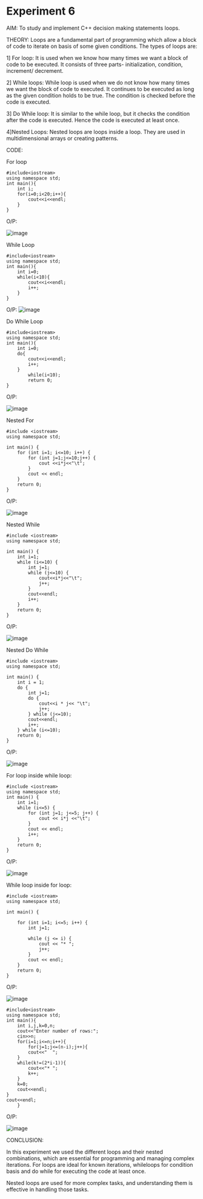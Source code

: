 # Experiment 6

AIM: To study and implement C++ decision making statements loops.

THEORY: 
Loops are a fundamental part of programming which allow a block of code to iterate on basis of some given conditions. The types of loops are:

1] For loop: 
It is used when we know how many times we want a block of code to be executed. It consists of three parts- initialization, condition, increment/ decrement.

2] While loops:
While loop is used when we do not know how many times we want the block of code to executed. It continues to be executed as long as the given condition holds to be true. The condition is checked before the code is executed.

3] Do While loop:
It is similar to the while loop, but it checks the condition after the code is executed. Hence the code is executed at least once.

4]Nested Loops:
Nested loops are loops inside a loop. They are used in multidimensional arrays or creating patterns.

CODE:

For loop

```
#include<iostream>
using namespace std;
int main(){
    int i;
    for(i=0;i<20;i++){
        cout<<i<<endl;
    }
}
```
O/P:

![image](https://github.com/user-attachments/assets/2fea0145-0284-4deb-b107-7e258bfc630a)

While Loop

```
#include<iostream>
using namespace std;
int main(){
    int i=0;
    while(i<10){
        cout<<i<<endl;
        i++;
    }
}
```
O/P:
![image](https://github.com/user-attachments/assets/8890522f-8fac-4fb3-b7df-4c91c3cdad41)

Do While Loop
```
#include<iostream>
using namespace std;
int main(){
    int i=0;
    do{
        cout<<i<<endl;
        i++;
    }
        while(i<10);
        return 0;     
}
```
O/P:

![image](https://github.com/user-attachments/assets/8dc343f5-dd44-4d10-9446-00cbc2cddc1b)

Nested For 
```
#include <iostream>
using namespace std;

int main() {
    for (int i=1; i<=10; i++) {
        for (int j=1;j<=10;j++) {
            cout <<i*j<<"\t"; 
        }
        cout << endl;
    }
    return 0;
}
```
O/P:

![image](https://github.com/user-attachments/assets/fa6e001d-ff69-4242-83d0-f86a062a9783)

Nested While
```
#include <iostream>
using namespace std;

int main() {
    int i=1;
    while (i<=10) {
        int j=1;  
        while (j<=10) {
            cout<<i*j<<"\t"; 
            j++;
        }
        cout<<endl; 
        i++;
    }
    return 0;
}
```
O/P:

![image](https://github.com/user-attachments/assets/f50beeab-2373-4e49-a68b-2b34d59c6801)

Nested Do While
```
#include <iostream>
using namespace std;

int main() {
    int i = 1;
    do {
        int j=1;
        do {
            cout<<i * j<< "\t"; 
            j++;
        } while (j<=10);
        cout<<endl; 
        i++;
    } while (i<=10);
    return 0;
}
```
O/P:

![image](https://github.com/user-attachments/assets/9399b401-27fd-4be3-9602-69b9c854ad01)

For loop inside while loop:
```
#include <iostream>
using namespace std;
int main() {
    int i=1;
    while (i<=5) {
        for (int j=1; j<=5; j++) {
            cout << i*j <<"\t"; 
        }
        cout << endl; 
        i++;
    }
    return 0;
}
```
O/P:

![image](https://github.com/user-attachments/assets/45c8d2fb-e41e-4176-b486-4724aa462e04)

While loop inside for loop:
```
#include <iostream>
using namespace std;

int main() {
    
    for (int i=1; i<=5; i++) {
        int j=1;

        while (j <= i) {
            cout << "* ";
            j++;
        }
        cout << endl; 
    }
    return 0;
}
```
O/P:

![image](https://github.com/user-attachments/assets/8c3c394b-edd9-4d16-aef0-78b03676474c)
```
#include<iostream>
using namespace std;
int main(){
    int i,j,k=0,n;
    cout<<"Enter number of rows:";
    cin>>n;
    for(i=1;i<=n;i++){
        for(j=1;j<=(n-i);j++){
        cout<<"  ";
    }
    while(k!=(2*i-1)){
        cout<<"* ";
        k++;
    }
    k=0;
    cout<<endl;
}
cout<<endl;
    }
```
O/P:

![image](https://github.com/user-attachments/assets/c210445f-a95a-43fd-b675-39e442399968)

CONCLUSION:

In this experiment we used the different loops and their nested combinations, which are essential for programming and managing complex iterations. For loops are ideal for known iterations, whileloops for condition basis and do while for executing the code at least once.

Nested loops are used for more complex tasks, and understanding them is effective in handling those tasks.







